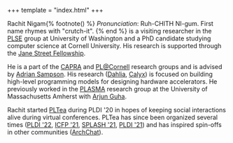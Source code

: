 +++
template = "index.html"
+++

Rachit Nigam{% footnote() %}
*Pronunciation*: Ruh-CHITH NI-gum. First name rhymes with "crutch-it".
{% end %}
is a visiting researcher in the [PLSE][plse] group at University of Washington
and a PhD candidate studying computer science at Cornell University. His research is supported through the [Jane Street Fellowship][js-fellow].

He is a part of the [CAPRA][] and [PL@Cornell][pl-cornell] research groups and is advised by [Adrian Sampson][adrian].
His research ([Dahlia][], [Calyx][]) is focused on building high-level programming models for designing hardware accelerators.
He previously worked in the [PLASMA][plasma] research group at the University of Massachusetts Amherst with [Arjun Guha][arjun].

Rachit started [PLTea](https://pltea.github.io/) during PLDI '20 in hopes of keeping social interactions alive during virtual conferences. PLTea has since been organized several times ([PLDI '22][plt-pldi22], [ICFP '21][plt-icfp21], [SPLASH '21][plt-oopsla21], [PLDI '21][plt-pldi21]) and has inspired spin-offs in other communities ([ArchChat][]).

[capra]: https://capra.cs.cornell.edu/
[adrian]: https://www.cs.cornell.edu/~asampson/
[plasma]: https://plasma-umass.org/
[arjun]: https://ccs.neu.edu/~arjunguha/main/home/
[pl-cornell]: http://pl.cs.cornell.edu
[dahlia]: https://capra.cs.cornell.edu/dahlia
[calyx]: https://calyxir.org
[plt-icfp21]: https://icfp21.sigplan.org/committee/icfp-2021-pltea-pltea-organization
[plt-oopsla21]: https://2021.splashcon.org/track/splash-2021-pltea
[plt-pldi21]: https://pldi21.sigplan.org/track/pldi-2021-community
[archchat]: https://www.sigarch.org/introducing-the-archchat-social-hour-connecting-computer-architects-everywhere/
[plt-pldi22]: https://pldi22.sigplan.org/track/pldi-2022-pldi#program
[plse]: https://uwplse.org/
[js-fellow]: https://www.janestreet.com/join-jane-street/programs-and-events/grf-profiles/